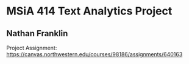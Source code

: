 # MSiA 414 Text Analytics Project

## Nathan Franklin

Project Assignment: https://canvas.northwestern.edu/courses/98186/assignments/640163
